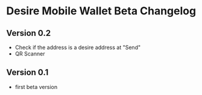 # Desire Mobile Wallet Beta Changelog

## Version 0.2
  - Check if the address is a desire address at "Send"
  - QR Scanner


## Version 0.1
  - first beta version